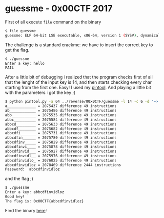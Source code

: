 # guessme - 0x00CTF 2017

First of all execute `file` command on the binary
```bash
$ file guessme
guessme: ELF 64-bit LSB executable, x86-64, version 1 (SYSV), dynamically linked, interpreter /lib64/ld-linux-x86-64.so.2, for GNU/Linux 2.6.32, BuildID[sha1]=92b1d84ee22b7c92dc80fac971bdc7f6cd0e3672, stripped
```

The challenge is a standard crackme: we have to insert the correct key to get the flag.

```bash
$ ./guessme
Enter a key: hello
FAIL
```

After a little bit of debugging i realized that the program checks first of all that the lenght of the input key is 14, and then starts checking every char starting from the first one. Easy! I used my [pintool](https://github.com/r00ta/pintool). And playing a little bit with the parameters i got the key ;)

```bash
$ python pintool.py -a 64 ../reverse/00x0CTF/guessme -l 14 -c 6 -d '=> 49'
a_____________ = 2075437 difference 49 instructions
ab____________ = 2075486 difference 49 instructions
abb___________ = 2075535 difference 49 instructions
abbc__________ = 2075584 difference 49 instructions
abbcd_________ = 2075633 difference 49 instructions
abbcdf________ = 2075682 difference 49 instructions
abbcdfi_______ = 2075731 difference 49 instructions
abbcdfin______ = 2075780 difference 49 instructions
abbcdfinv_____ = 2075829 difference 49 instructions
abbcdfinvi____ = 2075878 difference 49 instructions
abbcdfinvid___ = 2075927 difference 49 instructions
abbcdfinvidl__ = 2075976 difference 49 instructions
abbcdfinvidlo_ = 2076025 difference 49 instructions
abbcdfinvidloz = 2078469 difference 2444 instructions
Password:  abbcdfinvidloz
```

and the flag ;)

```bash
$ ./guessme
Enter a key: abbcdfinvidloz
Good key!
The flag is: 0x00CTF{abbcdfinvidloz}
```

Find the binary [here](guessme)!
